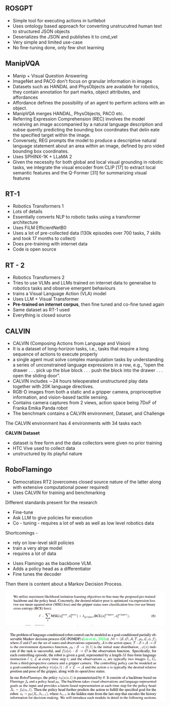 ## ROSGPT

- Simple tool for executing actions in turtlebot
- Uses ontology based approach for converting unstrucutred human text to structured JSON objects
- Deserializes the JSON and publishes it to cmd_vel
- Very simple and limited use-case
- No fine-tuning done, only few shot learning

## ManipVQA

- Manip + Visual Question Answering
- ImageNet and PACO don't focus on granular information in images
- Datasets such as HANDAL and PhysObjects are available for robotics, they contain annotation for part marks, object attributes, and affordances
- Affordance defines the possibility of an agent to perform actions with an object.
- ManipVQA merges HANDAL, PhysObjects, PACO etc.
-  Referring Expression Comprehension (REC) involves the model receiving an image accompanied by a natural language description and subse
quently predicting the bounding box coordinates that delin
eate the specified target within the image. 
-  Conversely, REG prompts the model to produce a descriptive natural language statement about an area within an image, defined by pro
vided bounding box coordinates.
- Uses  SPHINX-1K  + LLaMA 2
- Given the necessity for both global and local visual grounding in robotic tasks, we integrate the visual encoder from CLIP [17] to extract local semantic features and the Q-Former [31] for summarizing visual features

## RT-1 

- Robotics Transformers 1
- Lots of details
- Essentially converts NLP to robotic tasks using a transformer architecture
- Uses FiLM EfficientNetB0
- Uses a lot of pre-collected data (130k episodes over 700 tasks, 7 skills and took 17 months to collect)
- Does pre-training with internet data
- Code is open source

## RT - 2
- Robotics Transformers 2
- Tries to use VLMs and LLMs trained on internet data to generalise to robotics tasks and observe emergent behaviours
- trains a Visual Language Action (VLA) model
- Uses LLM + Visual Transformer 
- **Pre-trained on internet corpus**, then fine tuned and co-fine tuned again
- Same dataset as RT-1 used
- Everything is closed source

## CALVIN 
- CALVIN (Composing Actions from Language and Vision)
- It is a dataset of long-horizon tasks, i.e., tasks that require a long sequence of actions to execute properly
- a single agent must solve complex manipulation tasks by understanding a series of unconstrained language expressions in a row, e.g., “open the
drawer . . . pick up the blue block . . . push the block into the drawer . . . open the sliding door”.
- CALVIN includes ∼24 hours teleoperated unstructured play data together with 20K language directives.
- RGB-D images from both a static and a gripper camera, proprioceptive information, and vision-based tactile
sensing.
- Contains camera captures from 2 views, action space being 7DoF of Franka Emika Panda robot
- The benchmark contains a CALVIN environment, Dataset, and Challenge

The CALVIN environment has 4 environments with 34 tasks each

**CALVIN Dataset**
- dataset is free form and the data collectors were given no prior training
- HTC Vive used to collect data
- unstructured by its playful nature


## RoboFlamingo 
- Democratizes RT2 (overcomes closed source nature of the latter along with extensive computational power required)
- Uses CALVIN for training and benchmarking

Different standards present for the research
+ Fine-tune
+ Ask LLM to give policies for execution    
+ Co - tuning - requires a lot of web as well as low level robotics data

Shortcomings - 
+ rely on low-level skill policies
+ train a very alrge model 
+ requires a lot of data

- Uses Flamingo as the backbone VLM. 
- Adds a policy head as a differentiator
- Fine tunes the decoder 

Then there is content about a Markov Decision Process. 


![alt text](image.png)

![alt text](image-1.png)